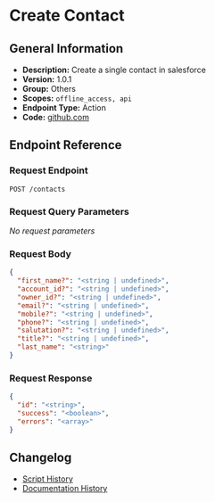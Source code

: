 <!-- BEGIN GENERATED CONTENT -->
# Create Contact

## General Information

- **Description:** Create a single contact in salesforce
- **Version:** 1.0.1
- **Group:** Others
- **Scopes:** `offline_access, api`
- **Endpoint Type:** Action
- **Code:** [github.com](https://github.com/NangoHQ/integration-templates/tree/main/integrations/salesforce/actions/create-contact.ts)


## Endpoint Reference

### Request Endpoint

`POST /contacts`

### Request Query Parameters

_No request parameters_

### Request Body

```json
{
  "first_name?": "<string | undefined>",
  "account_id?": "<string | undefined>",
  "owner_id?": "<string | undefined>",
  "email?": "<string | undefined>",
  "mobile?": "<string | undefined>",
  "phone?": "<string | undefined>",
  "salutation?": "<string | undefined>",
  "title?": "<string | undefined>",
  "last_name": "<string>"
}
```

### Request Response

```json
{
  "id": "<string>",
  "success": "<boolean>",
  "errors": "<array>"
}
```

## Changelog

- [Script History](https://github.com/NangoHQ/integration-templates/commits/main/integrations/salesforce/actions/create-contact.ts)
- [Documentation History](https://github.com/NangoHQ/integration-templates/commits/main/integrations/salesforce/actions/create-contact.md)

<!-- END  GENERATED CONTENT -->

